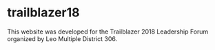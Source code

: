 # trailblazer18

This website was developed for the Trailblazer 2018 Leadership Forum organized by Leo Multiple District 306.
